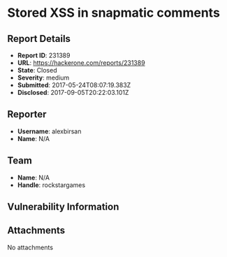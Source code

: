 # Stored XSS in snapmatic comments

## Report Details
- **Report ID**: 231389
- **URL**: https://hackerone.com/reports/231389
- **State**: Closed
- **Severity**: medium
- **Submitted**: 2017-05-24T08:07:19.383Z
- **Disclosed**: 2017-09-05T20:22:03.101Z

## Reporter
- **Username**: alexbirsan
- **Name**: N/A

## Team
- **Name**: N/A
- **Handle**: rockstargames

## Vulnerability Information


## Attachments
No attachments
